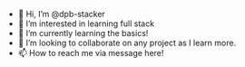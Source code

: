 - 👋 Hi, I’m @dpb-stacker
- 👀 I’m interested in learning full stack 
- 🌱 I’m currently learning the basics!
- 💞️ I’m looking to collaborate on any project as I learn more.
- 📫 How to reach me via message here!

<!---
dpb-stacker/dpb-stacker is a ✨ special ✨ repository because its `README.md` (this file) appears on your GitHub profile.
You can click the Preview link to take a look at your changes.
--->
